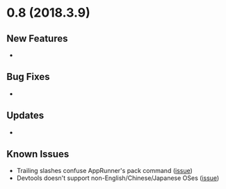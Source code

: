 # 0.8 (2018.3.9)

## New Features
* 

## Bug Fixes
* 

## Updates
* 

## Known Issues
* Trailing slashes confuse AppRunner's pack command ([issue](https://bitbucket.org/playruyi/support/issues/6))
* Devtools doesn't support non-English/Chinese/Japanese OSes ([issue](https://bitbucket.org/playruyi/unreal_demo/issues/4))